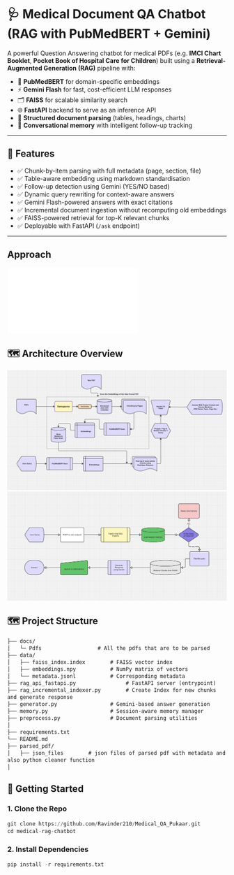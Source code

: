 # 🩺 Medical Document QA Chatbot (RAG with PubMedBERT + Gemini)

A powerful Question Answering chatbot for medical PDFs (e.g. **IMCI Chart Booklet**, **Pocket Book of Hospital Care for Children**) built using a **Retrieval-Augmented Generation (RAG)** pipeline with:

- 🧠 **PubMedBERT** for domain-specific embeddings  
- ⚡ **Gemini Flash** for fast, cost-efficient LLM responses  
- 🗂️ **FAISS** for scalable similarity search  
- 🌐 **FastAPI** backend to serve as an inference API  
- 🧾 **Structured document parsing** (tables, headings, charts)  
- 💬 **Conversational memory** with intelligent follow-up tracking  

---

## 🔧 Features

- ✅ Chunk-by-item parsing with full metadata (page, section, file)
- ✅ Table-aware embedding using markdown standardisation
- ✅ Follow-up detection using Gemini (YES/NO based)
- ✅ Dynamic query rewriting for context-aware answers
- ✅ Gemini Flash-powered answers with exact citations
- ✅ Incremental document ingestion without recomputing old embeddings
- ✅ FAISS-powered retrieval for top-K relevant chunks
- ✅ Deployable with FastAPI (`/ask` endpoint)

---

## Approach
![Document](Approach.pdf)

## 🗺️ Architecture Overview

![Architecture Diagram](RAG_Pipeline.png)
![Architecture Diagram](Follow-up.png)

## 🗺️ Project Structure

```text
├── docs/
│   └─ Pdfs                  # All the pdfs that are to be parsed
├── data/
│   ├── faiss_index.index        # FAISS vector index
│   ├── embeddings.npy           # NumPy matrix of vectors
│   └── metadata.jsonl           # Corresponding metadata
├── rag_api_fastapi.py                # FastAPI server (entrypoint)
├── rag_incremental_indexer.py        # Create Index for new chunks and generate response
├── generator.py                 # Gemini-based answer generation
├── memory.py                    # Session-aware memory manager
├── preprocess.py                # Document parsing utilities
│                            
├── requirements.txt
└── README.md
├── parsed_pdf/
│   ├── json_files        # json files of parsed pdf with metadata and also python cleaner function
│   
```

## 🚀 Getting Started 

### 1. Clone the Repo

```python
git clone https://github.com/Ravinder210/Medical_QA_Pukaar.git
cd medical-rag-chatbot
```
### 2. Install Dependencies

```python
pip install -r requirements.txt
```



